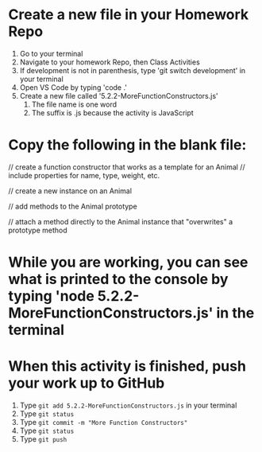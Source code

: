 # Create a new file in your Homework Repo
1. Go to your terminal
2. Navigate to your homework Repo, then Class Activities
3. If development is not in parenthesis, type 'git switch development' in your terminal
4. Open VS Code by typing 'code .'
5. Create a new file called '5.2.2-MoreFunctionConstructors.js'
    1. The file name is one word
    2. The suffix is .js because the activity is JavaScript

# Copy the following in the blank file:

// create a function constructor that works as a template for an Animal
// include properties for name, type, weight, etc.

// create a new instance on an Animal

// add methods to the Animal prototype

// attach a method directly to the Animal instance that "overwrites" a prototype method


# While you are working, you can see what is printed to the console by typing 'node 5.2.2-MoreFunctionConstructors.js' in the terminal

# When this activity is finished, push your work up to GitHub
1. Type `git add 5.2.2-MoreFunctionConstructors.js` in your terminal
2. Type `git status`
3. Type `git commit -m "More Function Constructors"`
4. Type `git status`
5. Type `git push`
